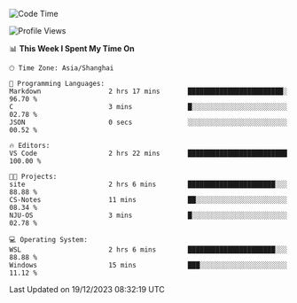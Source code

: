 <!--START_SECTION:waka-->
![Code Time](http://img.shields.io/badge/Code%20Time-1%2C432%20hrs%2048%20mins-blue)

![Profile Views](http://img.shields.io/badge/Profile%20Views-1-blue)

📊 **This Week I Spent My Time On** 

```text
🕑︎ Time Zone: Asia/Shanghai

💬 Programming Languages: 
Markdown                 2 hrs 17 mins       ████████████████████████░   96.70 % 
C                        3 mins              █░░░░░░░░░░░░░░░░░░░░░░░░   02.78 % 
JSON                     0 secs              ░░░░░░░░░░░░░░░░░░░░░░░░░   00.52 % 

🔥 Editors: 
VS Code                  2 hrs 22 mins       █████████████████████████   100.00 % 

🐱‍💻 Projects: 
site                     2 hrs 6 mins        ██████████████████████░░░   88.88 % 
CS-Notes                 11 mins             ██░░░░░░░░░░░░░░░░░░░░░░░   08.34 % 
NJU-OS                   3 mins              █░░░░░░░░░░░░░░░░░░░░░░░░   02.78 % 

💻 Operating System: 
WSL                      2 hrs 6 mins        ██████████████████████░░░   88.88 % 
Windows                  15 mins             ███░░░░░░░░░░░░░░░░░░░░░░   11.12 % 
```


 Last Updated on 19/12/2023 08:32:19 UTC
<!--END_SECTION:waka-->